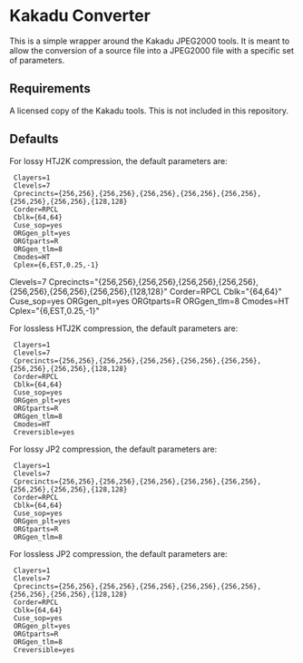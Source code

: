 # Kakadu Converter
This is a simple wrapper around the Kakadu JPEG2000 tools. It is meant to allow the conversion of a source
file into a JPEG2000 file with a specific set of parameters.

## Requirements
A licensed copy of the Kakadu tools. This is not included in this repository.

## Defaults
For lossy HTJ2K compression, the default parameters are:
```
 Clayers=1
 Clevels=7
 Cprecincts={256,256},{256,256},{256,256},{256,256},{256,256},{256,256},{256,256},{128,128}
 Corder=RPCL
 Cblk={64,64}
 Cuse_sop=yes
 ORGgen_plt=yes
 ORGtparts=R
 ORGgen_tlm=8
 Cmodes=HT
 Cplex={6,EST,0.25,-1}
```

Clevels=7 Cprecincts="{256,256},{256,256},{256,256},{256,256},{256,256},{256,256},{256,256},{128,128}" Corder=RPCL Cblk="{64,64}" Cuse_sop=yes ORGgen_plt=yes ORGtparts=R ORGgen_tlm=8 Cmodes=HT Cplex="{6,EST,0.25,-1}"

For lossless HTJ2K compression, the default parameters are:
```
 Clayers=1
 Clevels=7
 Cprecincts={256,256},{256,256},{256,256},{256,256},{256,256},{256,256},{256,256},{128,128}
 Corder=RPCL
 Cblk={64,64}
 Cuse_sop=yes
 ORGgen_plt=yes
 ORGtparts=R
 ORGgen_tlm=8
 Cmodes=HT
 Creversible=yes
```

For lossy JP2 compression, the default parameters are:
```
 Clayers=1 
 Clevels=7 
 Cprecincts={256,256},{256,256},{256,256},{256,256},{256,256},{256,256},{256,256},{128,128} 
 Corder=RPCL 
 Cblk={64,64} 
 Cuse_sop=yes 
 ORGgen_plt=yes 
 ORGtparts=R 
 ORGgen_tlm=8
```

For lossless JP2 compression, the default parameters are:
```
 Clayers=1
 Clevels=7
 Cprecincts={256,256},{256,256},{256,256},{256,256},{256,256},{256,256},{256,256},{128,128}
 Corder=RPCL
 Cblk={64,64}
 Cuse_sop=yes
 ORGgen_plt=yes
 ORGtparts=R
 ORGgen_tlm=8
 Creversible=yes
```